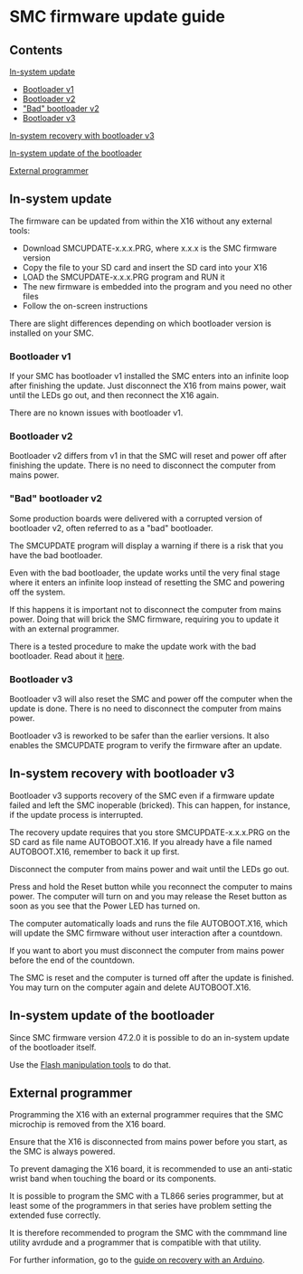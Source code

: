 # SMC firmware update guide

## Contents

[In-system update](#in-system-update)
- [Bootloader v1](#bootloader-v1)
- [Bootloader v2](#bootloader-v2)
- ["Bad" bootloader v2](#bad-bootloader-v2)
- [Bootloader v3](#bootloader-v3)

[In-system recovery with bootloader v3](#in-system-recovery-with-bootloader-v3)

[In-system update of the bootloader](#in-system-update-of-the-bootloader)

[External programmer](#external-programmer)

## In-system update

The firmware can be updated from within the X16 without any external tools:

- Download SMCUPDATE-x.x.x.PRG, where x.x.x is the SMC firmware version
- Copy the file to your SD card and insert the SD card into your X16
- LOAD the SMCUPDATE-x.x.x.PRG program and RUN it
- The new firmware is embedded into the program and you need no other files
- Follow the on-screen instructions

There are slight differences depending on which bootloader version
is installed on your SMC.

### Bootloader v1

If your SMC has bootloader v1 installed the SMC enters into an
infinite loop after finishing the update. Just disconnect the X16
from mains power, wait until the LEDs go out, and then reconnect the
X16 again.

There are no known issues with bootloader v1.

### Bootloader v2

Bootloader v2 differs from v1 in that the SMC will reset and power
off after finishing the update. There is no need to disconnect the
computer from mains power.

### "Bad" bootloader v2

Some production boards were delivered with a corrupted version
of bootloader v2, often referred to as a "bad" bootloader.

The SMCUPDATE program will display a warning if there is a 
risk that you have the bad bootloader.

Even with the bad bootloader, the update works until the very
final stage where it enters an infinite loop instead of resetting
the SMC and powering off the system.

If this happens it is important not to disconnect the computer
from mains power. Doing that will brick the SMC firmware, requiring
you to update it with an external programmer.

There is a tested procedure to make the update work with the
bad bootloader. Read about it [here](update-bad-bootloader-v2.md).

### Bootloader v3

Bootloader v3 will also reset the SMC and power off the
computer when the update is done. There is no need to
disconnect the computer from mains power.

Bootloader v3 is reworked to be safer than the earlier versions.
It also enables the SMCUPDATE program to verify the firmware
after an update.

## In-system recovery with bootloader v3

Bootloader v3 supports recovery of the SMC even if a
firmware update failed and left the SMC inoperable (bricked).
This can happen, for instance, if the update process is
interrupted.

The recovery update requires that you store SMCUPDATE-x.x.x.PRG
on the SD card as file name AUTOBOOT.X16. If you already
have a file named AUTOBOOT.X16, remember to back it up first.

Disconnect the computer from mains power and wait until
the LEDs go out.

Press and hold the Reset button while you reconnect the
computer to mains power. The computer will turn on and 
you may release the Reset button as soon as you see
that the Power LED has turned on.

The computer automatically loads and runs the file 
AUTOBOOT.X16, which will update the SMC firmware without user interaction
after a countdown.

If you want to abort you must disconnect the
computer from mains power before the end of the countdown.

The SMC is reset and the computer is turned off after
the update is finished. You may turn on the computer
again and delete AUTOBOOT.X16.


## In-system update of the bootloader

Since SMC firmware version 47.2.0 it is possible to
do an in-system update of the bootloader itself.

Use the [Flash manipulation tools](flash-manipulation.md)
to do that.


## External programmer

Programming the X16 with an external programmer
requires that the SMC microchip is removed from the
X16 board.

Ensure that the X16 is disconnected from mains
power before you start, as the SMC is always
powered.

To prevent damaging the X16 board, it is recommended 
to use an anti-static wrist band when touching the board
or its components.

It is possible to program the SMC with a TL866 series
programmer, but at least some of the programmers in that
series have problem setting the extended fuse correctly.

It is therefore recommended to program the SMC
with the commmand line utility avrdude and a 
programmer that is compatible with that utility.

For further information, go to the [guide on recovery with an Arduino](recovery-with-arduino.md).
